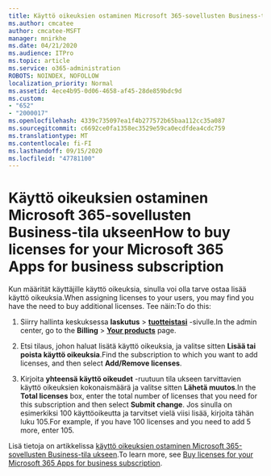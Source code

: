 ```yaml
---
title: Käyttö oikeuksien ostaminen Microsoft 365-sovellusten Business-tila ukseen
ms.author: cmcatee
author: cmcatee-MSFT
manager: mnirkhe
ms.date: 04/21/2020
ms.audience: ITPro
ms.topic: article
ms.service: o365-administration
ROBOTS: NOINDEX, NOFOLLOW
localization_priority: Normal
ms.assetid: 4ece4b95-0d06-4658-af45-28de859bdc9d
ms.custom:
- "652"
- "2000017"
ms.openlocfilehash: 4339c735097ea1f4b277572b65baa112cc35a087
ms.sourcegitcommit: c6692ce0fa1358ec3529e59ca0ecdfdea4cdc759
ms.translationtype: MT
ms.contentlocale: fi-FI
ms.lasthandoff: 09/15/2020
ms.locfileid: "47781100"
---
```

# <a name="how-to-buy-licenses-for-your-microsoft-365-apps-for-business-subscription"></a><span data-ttu-id="d782c-102">Käyttö oikeuksien ostaminen Microsoft 365-sovellusten Business-tila ukseen</span><span class="sxs-lookup"><span data-stu-id="d782c-102">How to buy licenses for your Microsoft 365 Apps for business subscription</span></span>

<span data-ttu-id="d782c-103">Kun määrität käyttäjille käyttö oikeuksia, sinulla voi olla tarve ostaa lisää käyttö oikeuksia.</span><span class="sxs-lookup"><span data-stu-id="d782c-103">When assigning licenses to your users, you may find you have the need to buy additional licenses.</span></span> <span data-ttu-id="d782c-104">Tee näin:</span><span class="sxs-lookup"><span data-stu-id="d782c-104">To do this:</span></span>
  
1. <span data-ttu-id="d782c-105">Siirry hallinta keskuksessa **laskutus** \> **[tuotteistasi](https://go.microsoft.com/fwlink/p/?linkid=842054)** -sivulle.</span><span class="sxs-lookup"><span data-stu-id="d782c-105">In the admin center, go to the **Billing** \> **[Your products](https://go.microsoft.com/fwlink/p/?linkid=842054)** page.</span></span>

2. <span data-ttu-id="d782c-106">Etsi tilaus, johon haluat lisätä käyttö oikeuksia, ja valitse sitten **Lisää tai poista käyttö oikeuksia**.</span><span class="sxs-lookup"><span data-stu-id="d782c-106">Find the subscription to which you want to add licenses, and then select **Add/Remove licenses**.</span></span>

3. <span data-ttu-id="d782c-107">Kirjoita **yhteensä käyttö oikeudet** -ruutuun tila ukseen tarvittavien käyttö oikeuksien kokonaismäärä ja valitse sitten **Lähetä muutos**.</span><span class="sxs-lookup"><span data-stu-id="d782c-107">In the **Total licenses** box, enter the total number of licenses that you need for this subscription and then select **Submit change**.</span></span> <span data-ttu-id="d782c-108">Jos sinulla on esimerkiksi 100 käyttöoikeutta ja tarvitset vielä viisi lisää, kirjoita tähän luku 105.</span><span class="sxs-lookup"><span data-stu-id="d782c-108">For example, if you have 100 licenses and you need to add 5 more, enter 105.</span></span>

<span data-ttu-id="d782c-109">Lisä tietoja on artikkelissa [käyttö oikeuksien ostaminen Microsoft 365-sovellusten Business-tila ukseen](https://docs.microsoft.com/microsoft-365/commerce/licenses/buy-licenses).</span><span class="sxs-lookup"><span data-stu-id="d782c-109">To learn more, see [Buy licenses for your Microsoft 365 Apps for business subscription](https://docs.microsoft.com/microsoft-365/commerce/licenses/buy-licenses).</span></span>